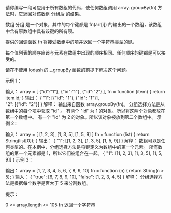 请你编写一段可应用于所有数组的代码，使任何数组调用 array. groupBy(fn) 方法时，它返回对该数组 分组后 的结果。

数组 分组 是一个对象，其中的每个键都是 fn(arr[i]) 的输出的一个数组，该数组中含有原数组中具有该键的所有项。

提供的回调函数 fn 将接受数组中的项并返回一个字符串类型的键。

每个值列表的顺序应该与元素在数组中出现的顺序相同。任何顺序的键都是可以接受的。

请在不使用 lodash 的 \_.groupBy 函数的前提下解决这个问题。

示例 1：

输入：
array = [
{"id":"1"},
{"id":"1"},
{"id":"2"}
],
fn = function (item) {
return item.id;
}
输出：
{
"1": [{"id": "1"}, {"id": "1"}],  
 "2": [{"id": "2"}]
}
解释：
输出来自函数 array.groupBy(fn)。
分组选择方法是从数组中的每个项中获取 "id" 。
有两个 "id" 为 1 的对象。所以将这两个对象都放在第一个数组中。
有一个 "id" 为 2 的对象。所以该对象被放到第二个数组中。
示例 2：

输入：
array = [
[1, 2, 3],
[1, 3, 5],
[1, 5, 9]
]
fn = function (list) {
return String(list[0]);
}
输出：
{
"1": [[1, 2, 3], [1, 3, 5], [1, 5, 9]]
}
解释：
数组可以是任何类型的。在本例中，分组选择方法是将键定义为数组中的第一个元素。
所有数组的第一个元素都是 1，所以它们被组合在一起。
{
"1": [[1, 2, 3], [1, 3, 5], [1, 5, 9]]
}
示例 3：

输出：
array = [1, 2, 3, 4, 5, 6, 7, 8, 9, 10]
fn = function (n) {
return String(n > 5);
}
输入：
{
"true": [6, 7, 8, 9, 10],
"false": [1, 2, 3, 4, 5]
}
解释：
分组选择方法是根据每个数字是否大于 5 来分割数组。

提示：

0 <= array.length <= 105
fn 返回一个字符串
